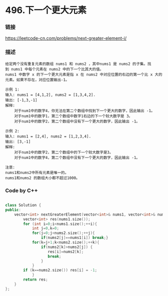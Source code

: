 # 496.下一个更大元素

### 链接
<https://leetcode-cn.com/problems/next-greater-element-i/>
### 描述
    给定两个没有重复元素的数组 nums1 和 nums2 ，其中nums1 是 nums2 的子集。找到 nums1 中每个元素在 nums2 中的下一个比其大的值。
    nums1 中数字 x 的下一个更大元素是指 x 在 nums2 中对应位置的右边的第一个比 x 大的元素。如果不存在，对应位置输出-1。

    示例 1:
    输入: nums1 = [4,1,2], nums2 = [1,3,4,2].
    输出: [-1,3,-1]
    解释:
        对于num1中的数字4，你无法在第二个数组中找到下一个更大的数字，因此输出 -1。
        对于num1中的数字1，第二个数组中数字1右边的下一个较大数字是 3。
        对于num1中的数字2，第二个数组中没有下一个更大的数字，因此输出 -1。

    示例 2:
    输入: nums1 = [2,4], nums2 = [1,2,3,4].
    输出: [3,-1]
    解释:
        对于num1中的数字2，第二个数组中的下一个较大数字是3。
        对于num1中的数字4，第二个数组中没有下一个更大的数字，因此输出 -1。

    注意:
    nums1和nums2中所有元素是唯一的。
    nums1和nums2 的数组大小都不超过1000。

    
### Code by C++
```c++

class Solution {
public:
    vector<int> nextGreaterElement(vector<int>& nums1, vector<int>& nums2) {
        vector<int> res(nums1.size());
        for (int i=0;i<nums1.size();++i){
            int j=0,k=0;
            for(j=0;j<nums2.size();++j){
                if(nums2[j]==nums1[i]) break;}
            for(k=j+1;k<nums2.size();++k){
                if(nums2[k]>nums2[j]) {
                   res[i]=nums2[k];
                   break;
                }
            }
        if (k==nums2.size()) res[i] = -1;
            }
        return res;
    }
};
